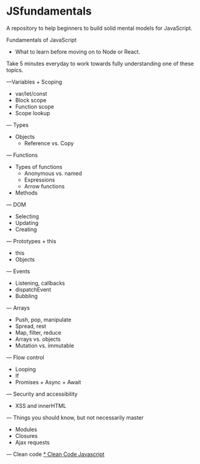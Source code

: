 # JSfundamentals
A repository to help beginners to build solid mental models for JavaScript.


Fundamentals of JavaScript
* What to learn before moving on to Node or React.


Take 5 minutes everyday to work towards fully understanding one of these topics.


—Variables + Scoping
* var/let/const
* Block scope
* Function scope
* Scope lookup


— Types
* Objects
    * Reference vs. Copy

    
— Functions
* Types of functions
    * Anonymous vs. named
    * Expressions
    * Arrow functions
* Methods


 — DOM
* Selecting
* Updating
* Creating


— Prototypes + this
* this
* Objects


— Events
* Listening, callbacks
* dispatchEvent
* Bubbling


— Arrays
* Push, pop, manipulate
* Spread, rest
* Map, filter, reduce
* Arrays vs. objects
* Mutation vs. immutable


— Flow control
* Looping
* If
* Promises + Async + Await


— Security and accessibility
* XSS and innerHTML


— Things you should know, but not necessarily master
* Modules
* Closures
* Ajax requests


— Clean code
[* Clean Code Javascript](https://github.com/ryanmcdermott/clean-code-javascript)
